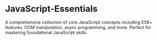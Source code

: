 # JavaScript-Essentials
A comprehensive collection of core JavaScript concepts including ES6+ features, DOM manipulation, async programming, and more. Perfect for mastering foundational JavaScript skills.
